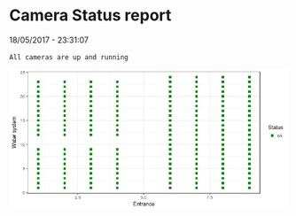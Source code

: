 Camera Status report
================
18/05/2017 - 23:31:07

    All cameras are up and running

![](camreport_files/figure-markdown_github/unnamed-chunk-2-1.png)
